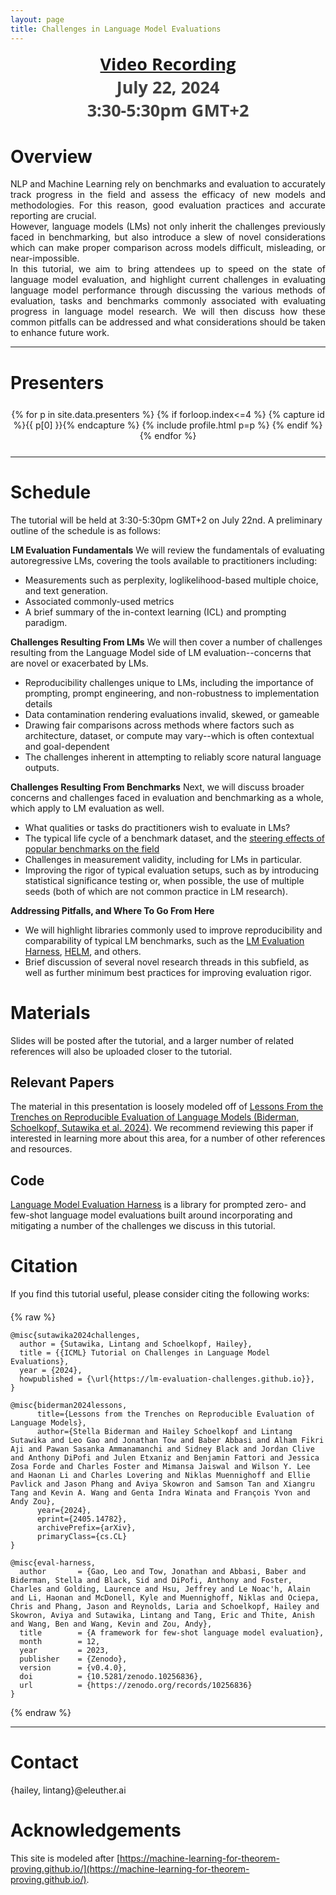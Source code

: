 ```yaml
---
layout: page
title: Challenges in Language Model Evaluations
---
```

<head>
  <link rel="icon" type="image/svg+xml" href="./img/ICML-logo.svg">
</head>
<div class="venue" style="font-size: 27px; display: block; font-family: 'Open Sans', 'Helvetica Neue', Helvetica, Arial, sans-serif; font-weight: 300; color: #404040; text-align: center;">
  <a target="_blank" href="https://icml.cc/virtual/2024/tutorial/35227"><strong>Video Recording</strong></a>
  <br>
  <strong>July 22, 2024<br>3:30-5:30pm GMT+2</strong>
</div>



<div class="sharethis-inline-share-buttons"></div>
<meta name="thumbnail" content="./img/ICML-logo.svg" />


# Overview

<div style="text-align: justify;">
NLP and Machine Learning rely on benchmarks and evaluation to accurately track progress in the field and assess the efficacy of new models and methodologies. For this reason, good evaluation practices and accurate reporting are crucial. 

<br>
However, language models (LMs) not only inherit the challenges previously faced in benchmarking, but also introduce a slew of novel considerations which can make proper comparison across models difficult, misleading, or near-impossible. 

<br>
In this tutorial, we aim to bring attendees up to speed on the state of language model evaluation, and highlight current challenges in evaluating language model performance through discussing the various methods of evaluation, tasks and benchmarks commonly associated with evaluating progress in language model research. We will then discuss how these common pitfalls can be addressed and what considerations should be taken to enhance future work. 
</div>
<hr>


# Presenters
<div align="center" class="container" style="margin-top: 25px;margin-bottom: 25px;">
  <div class="row">
    {% for p in site.data.presenters %}
    {% if forloop.index<=4 %}
    {% capture id %}{{ p[0] }}{% endcapture %}
    {% include profile.html p=p %}
    {% endif %}
    {% endfor %}
  </div>
<!--   <div class="row">
    {% for p in site.data.presenters %}
    {% capture id %}{{ p[0] }}{% endcapture %}
    {% if forloop.index>4 and forloop.index<=7%}
    {% include profile.html p=p %}
    {% endif %}
    {% endfor %}
  </div> -->
</div>
<hr>

<!-- # Panelists
<div class="container" style="margin-top: 20px;margin-bottom: 0px;">
  <div class="row">
    {% for p in site.data.panelists %}
    {% if forloop.index<=5 %}
    {% capture id %}{{ p[0] }}{% endcapture %}
    {% include profile.html p=p %}
    {% endif %}
    {% endfor %}
  </div>
  <div class="row">
    {% for p in site.data.panelists %}
    {% capture id %}{{ p[0] }}{% endcapture %}
    {% if forloop.index>5 and forloop.index<=10%}
    {% include profile.html p=p %}
    {% endif %}
    {% endfor %}
  </div>
  <div class="row">
    {% for p in site.data.panelists %}
    {% capture id %}{{ p[0] }}{% endcapture %}
    {% if forloop.index>10%}
    {% include profile.html p=p %}
    {% endif %}
    {% endfor %}
  </div>
</div>
<hr> -->

# Schedule

The tutorial will be held at 3:30-5:30pm GMT+2 on July 22nd. A preliminary outline of the schedule is as follows:

**LM Evaluation Fundamentals**
We will review the fundamentals of evaluating autoregressive LMs, covering the tools available to practitioners including: 
- Measurements such as perplexity, loglikelihood-based multiple choice, and text generation.
- Associated commonly-used metrics 
- A brief summary of the in-context learning (ICL) and prompting paradigm.

**Challenges Resulting From LMs**
We will then cover a number of challenges resulting from the Language Model side of LM evaluation--concerns that are novel or exacerbated by LMs.
- Reproducibility challenges unique to LMs, including the importance of prompting, prompt engineering, and non-robustness to implementation details
- Data contamination rendering evaluations invalid, skewed, or gameable
- Drawing fair comparisons across methods where factors such as architecture, dataset, or compute may vary--which is often contextual and goal-dependent
- The challenges inherent in attempting to reliably score natural language outputs. 

**Challenges Resulting From Benchmarks**
Next, we will discuss broader concerns and challenges faced in evaluation and benchmarking as a whole, which apply to LM evaluation as well.
- What qualities or tasks do practitioners wish to evaluate in LMs?
- The typical life cycle of a benchmark dataset, and the [steering effects of popular benchmarks on the field](https://arxiv.org/abs/2107.07002)
- Challenges in measurement validity, including for LMs in particular.
- Improving the rigor of typical evaluation setups, such as by introducing statistical significance testing or, when possible, the use of multiple seeds (both of which are not common practice in LM research).

**Addressing Pitfalls, and Where To Go From Here**
- We will highlight libraries commonly used to improve reproducibility and comparability of typical LM benchmarks, such as the [LM Evaluation Harness](https://github.com/EleutherAI/lm-evaluation-harness), [HELM](https://github.com/stanford-crfm/helm), and others.
- Brief discussion of several novel research threads in this subfield, as well as further minimum best practices for improving evaluation rigor.

# Materials

Slides will be posted after the tutorial, and a larger number of related references will also be uploaded closer to the tutorial.

## Relevant Papers

The material in this presentation is loosely modeled off of [Lessons From the Trenches on Reproducible Evaluation of Language Models (Biderman, Schoelkopf, Sutawika et al. 2024)](https://arxiv.org/abs/2405.14782). We recommend reviewing this paper if interested in learning more about this area, for a number of other references and resources.

## Code

[Language Model Evaluation Harness](https://github.com/EleutherAI/lm-evaluation-harness) is a library for prompted zero- and few-shot language model evaluations built around incorporating and mitigating a number of the challenges we discuss in this tutorial.


# Citation

<p>If you find this tutorial useful, please consider citing the following works:</p>
<div class="container" style="margin-top: 20px;margin-bottom: 0px;">
{% raw %}
<pre><code>@misc{sutawika2024challenges,
  author = {Sutawika, Lintang and Schoelkopf, Hailey},
  title = {{ICML} Tutorial on Challenges in Language Model Evaluations},
  year = {2024},
  howpublished = {\url{https://lm-evaluation-challenges.github.io}},
}</code></pre>

<pre><code>@misc{biderman2024lessons,
      title={Lessons from the Trenches on Reproducible Evaluation of Language Models}, 
      author={Stella Biderman and Hailey Schoelkopf and Lintang Sutawika and Leo Gao and Jonathan Tow and Baber Abbasi and Alham Fikri Aji and Pawan Sasanka Ammanamanchi and Sidney Black and Jordan Clive and Anthony DiPofi and Julen Etxaniz and Benjamin Fattori and Jessica Zosa Forde and Charles Foster and Mimansa Jaiswal and Wilson Y. Lee and Haonan Li and Charles Lovering and Niklas Muennighoff and Ellie Pavlick and Jason Phang and Aviya Skowron and Samson Tan and Xiangru Tang and Kevin A. Wang and Genta Indra Winata and François Yvon and Andy Zou},
      year={2024},
      eprint={2405.14782},
      archivePrefix={arXiv},
      primaryClass={cs.CL}
}</code></pre>

<pre><code>@misc{eval-harness,
  author       = {Gao, Leo and Tow, Jonathan and Abbasi, Baber and Biderman, Stella and Black, Sid and DiPofi, Anthony and Foster, Charles and Golding, Laurence and Hsu, Jeffrey and Le Noac'h, Alain and Li, Haonan and McDonell, Kyle and Muennighoff, Niklas and Ociepa, Chris and Phang, Jason and Reynolds, Laria and Schoelkopf, Hailey and Skowron, Aviya and Sutawika, Lintang and Tang, Eric and Thite, Anish and Wang, Ben and Wang, Kevin and Zou, Andy},
  title        = {A framework for few-shot language model evaluation},
  month        = 12,
  year         = 2023,
  publisher    = {Zenodo},
  version      = {v0.4.0},
  doi          = {10.5281/zenodo.10256836},
  url          = {https://zenodo.org/records/10256836}
}</code></pre>
{% endraw %}
</div>
<hr>

# Contact

{hailey, lintang}@eleuther.ai

# Acknowledgements

This site is modeled after [https://machine-learning-for-theorem-proving.github.io/](https://machine-learning-for-theorem-proving.github.io/).
